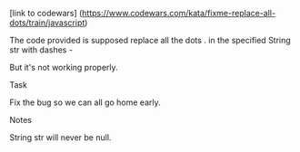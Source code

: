 [link to codewars] (https://www.codewars.com/kata/fixme-replace-all-dots/train/javascript)


The code provided is supposed replace all the dots . in the specified String str with dashes -

But it's not working properly.

Task

Fix the bug so we can all go home early.

Notes

String str will never be null.
